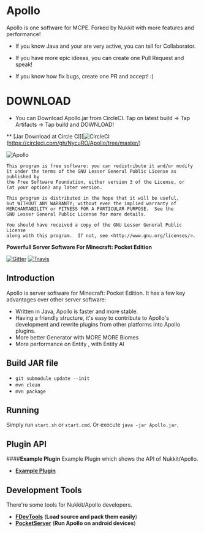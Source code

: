 # Apollo
 
Apollo is one software for MCPE. Forked by Nukkit with more features and performance!

- If you know Java and your are very active, you can tell for Collaborator.

- If you have more epic ideeas, you can create one Pull Request and speak!

- If you know how fix bugs, create one PR and accept! :)

# DOWNLOAD

- You can Download Apollo.jar from CircleCI. Tap on latest build -> Tap Artifacts -> Tap build and DOWNLOAD!

** [Jar Download at Circle CI][![CircleCI](https://circleci.com/gh/NycuRO/Apollo.svg?style=svg)(https://circleci.com/gh/NycuRO/Apollo/tree/master/)
 
![Apollo](http://i.imgur.com/KBlbnkp.png)

	This program is free software: you can redistribute it and/or modify
	it under the terms of the GNU Lesser General Public License as published by
	the Free Software Foundation, either version 3 of the License, or
	(at your option) any later version.

	This program is distributed in the hope that it will be useful,
	but WITHOUT ANY WARRANTY; without even the implied warranty of
	MERCHANTABILITY or FITNESS FOR A PARTICULAR PURPOSE.  See the
	GNU Lesser General Public License for more details.

	You should have received a copy of the GNU Lesser General Public License
	along with this program.  If not, see <http://www.gnu.org/licenses/>.


__Powerfull Server Software For Minecraft: Pocket Edition__

[![Gitter](https://img.shields.io/gitter/room/NycuRO/Apollo-MCPE.js.svg?style=flat)](https://gitter.im/Apollo-MCPE/Lobby)
[![Travis](https://img.shields.io/travis/NycuRO/Apollo.svg?style=flat)](https://travis-ci.org/NycuRO/Apollo)

Introduction
-------------

Apollo is server software for Minecraft: Pocket Edition.
It has a few key advantages over other server software:

* Written in Java, Apollo is faster and more stable.
* Having a friendly structure, it's easy to contribute to Apollo's development and rewrite plugins from other platforms into Apollo plugins.
* More better Generator with MORE MORE Biomes
* More performance on Entity , with Entity Al

Build JAR file
-------------
- `git submodule update --init`
- `mvn clean`
- `mvn package`

Running
-------------
Simply run `start.sh` or `start.cmd`. Or execute `java -jar Apollo.jar`.

Plugin API
-------------
####**Example Plugin**
Example Plugin which shows the API of Nukkit/Apollo.

* __[Example Plugin](http://github.com/Nukkit/ExamplePlugin)__

Development Tools
-----------------
There're some tools for Nukkit/Apollo developers.

* __[FDevTools](https://github.com/fengberd/FDevTools)__ (**Load source and pack them easily**)
* __[PocketServer](https://github.com/fengberd/MinecraftPEServer)__ (**Run Apollo on android devices**)
